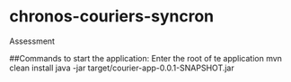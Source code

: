 # chronos-couriers-syncron
Assessment

##Commands to start the application:
Enter the root of te application
mvn clean install
java -jar target/courier-app-0.0.1-SNAPSHOT.jar


